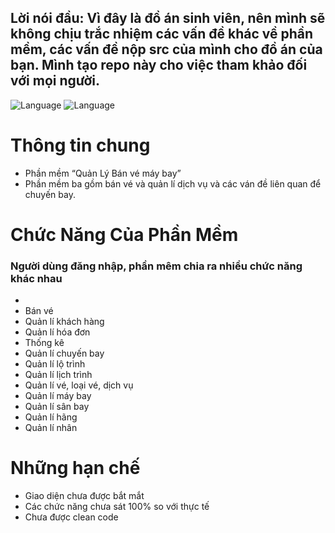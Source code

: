 ## Lời nói đầu: Vì đây là đồ án sinh viên, nên mình sẽ không chịu trắc nhiệm các vấn đề khác về phần mềm, các vấn đề nộp src của mình cho đồ án của bạn. Mình tạo repo này cho việc tham khảo đối với mọi người.

![Language](https://img.shields.io/badge/Language-Java-orange.svg)
![Language](https://img.shields.io/badge/Team-SGU-orange.svg)

# Thông tin chung
- Phần mềm “Quản Lý Bán vé máy bay” <br>
- Phần mềm ba gồm bán vé và quản lí dịch vụ và các ván đề liên quan để chuyến bay.<br>
# Chức Năng Của Phần Mềm
### Người dùng đăng nhập, phần mêm chia ra nhiều chức năng khác nhau<br>
- <br>
- Bán vé
- Quản lí khách hàng
- Quản lí hóa đơn
- Thống kê
- Quản lí chuyến bay
- Quản lí lộ trình
- Quản lí lịch trình
- Quản lí vé, loại vé, dịch vụ
- Quản lí máy bay
- Quản lí sân bay
- Quản lí hãng
- Quản lí nhân <br>

# Những hạn chế
-	Giao diện chưa được bắt mắt
-	Các chức năng chưa sát 100% so với thực tế
-	Chưa được clean code 
